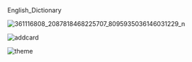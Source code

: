 English_Dictionary

 ![361116808_2087818468225707_8095935036146031229_n](https://github.com/Hanif7586/English_Dictionary/assets/64450831/b0ded0e0-b7a1-42ab-9e3f-31bef94afed9)

 ![addcard](https://github.com/Hanif7586/English_Dictionary/assets/64450831/7bb01788-7d82-4bdc-98de-b3bbc19ad55a)

![theme](https://github.com/Hanif7586/English_Dictionary/assets/64450831/a8eae836-5a7f-4d53-874f-bd26242df631)


